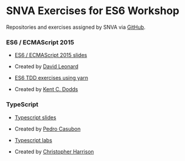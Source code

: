 # SNVA Exercises for ES6 Workshop

Repositories and exercises assigned by SNVA via [GitHub](https://github.com/dheeraj-thedev). 

### ES6 / ECMAScript 2015
- [ES6 / ECMAScript 2015 slides](https://slides.com/drksephy/ecmascript-2015)
- Created by [David Leonard](https://github.com/DrkSephy)

- [ES6 TDD exercises using yarn](https://github.com/kentcdodds/es6-workshop)
- Created by [Kent C. Dodds](https://github.com/kentcdodds)

### TypeScript 
- [Typescript slides](https://slides.com/pedrocasaubon/typescriptbcnjs)
- Created by [Pedro Casubon](https://slides.com/pedrocasaubon)

- [Typescript labs](https://github.com/GeekTrainer/learn-typescript)
- Created by [Christopher Harrison](https://github.com/GeekTrainer) 